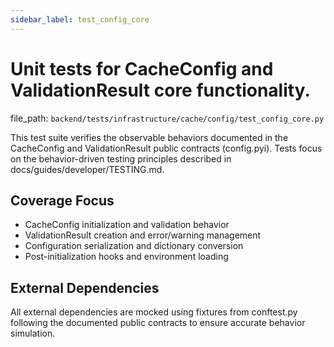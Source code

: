 ```yaml
---
sidebar_label: test_config_core
---
```


# Unit tests for CacheConfig and ValidationResult core functionality.

  file_path: `backend/tests/infrastructure/cache/config/test_config_core.py`

This test suite verifies the observable behaviors documented in the
CacheConfig and ValidationResult public contracts (config.pyi). Tests focus on the
behavior-driven testing principles described in docs/guides/developer/TESTING.md.

## Coverage Focus

- CacheConfig initialization and validation behavior
- ValidationResult creation and error/warning management
- Configuration serialization and dictionary conversion
- Post-initialization hooks and environment loading

## External Dependencies

All external dependencies are mocked using fixtures from conftest.py following
the documented public contracts to ensure accurate behavior simulation.
